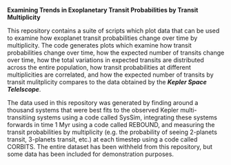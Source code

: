 **Examining Trends in Exoplanetary Transit Probabilities by Transit Multiplicity**

This repository contains a suite of scripts which plot data that can be used to examine how exoplanet transit probabilities change over time by multiplicity. The code generates plots which examine how transit probabilities change over time, how the expected number of transits change over time, how the total variations in expected transits are distributed across the entire population, how transit probabilities at different multiplicities are correlated, and how the expected number of transits by transit mulitplicity compares to the data obtained by the ***Kepler Space Telelscope***.

The data used in this repository was generated by finding around a thousand systems that were best fits to the observed Kepler multi-transitiing systems using a code called SysSim, integrating these systems forwards in time 1 Myr using a code called REBOUND, and measuring the transit probabilities by multiplicity (e.g. the probability of seeing 2-planets transit, 3-planets transit, etc.) at each timestep using a code called CORBITS. The entire dataset has been withheld from this repository, but some data has been included for demonstration purposes.